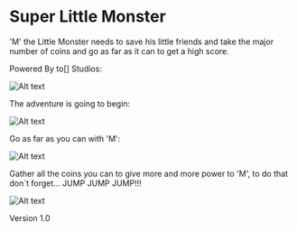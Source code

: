 Super Little Monster
===============

'M' the Little Monster needs to save his little friends and take the major number of coins and go as far as it can to get a high score.

Powered By to[] Studios:

![Alt text](http://galesso.me/flappyandfire/preview/ToArray.jpg "2[] Studios")

The adventure is going to begin:

![Alt text](http://galesso.me/slm/SLM0.jpg "Menu")

Go as far as you can with 'M':

![Alt text](http://galesso.me/slm/SLM1.jpg "Adventure")

Gather all the coins you can to give more and more power to 'M', to do that don´t forget... JUMP JUMP JUMP!!!

![Alt text](http://galesso.me/slm/SLM2.jpg "Adventure")

Version 1.0